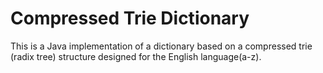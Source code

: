 # Compressed Trie Dictionary
This is a Java implementation of a dictionary based on a compressed trie (radix tree) structure designed for the English language(a-z).
